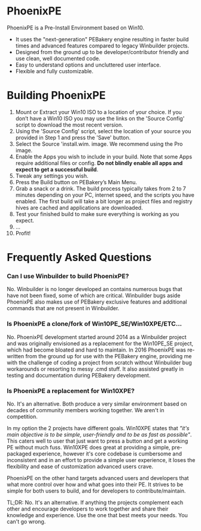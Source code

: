 # PhoenixPE

PhoenixPE is a Pre-Install Environment based on Win10.

* It uses the "next-generation" PEBakery engine resulting in faster build times and advanced features compared to legacy Winbuilder projects.
* Designed from the ground up to be developer/contributor friendly and use clean, well documented code.
* Easy to understand options and uncluttered user interface.
* Flexible and fully customizable.

# Building PhoenixPE

1. Mount or Extract your Win10 ISO to a location of your choice. If you don’t have a Win10 ISO you may use the links on the 'Source Config' script to download the most recent version.
1. Using the 'Source Config' script, select the location of your source you provided in Step 1 and press the 'Save' button.
1. Select the Source 'install.wim. image. We recommend using the Pro image.
1. Enable the Apps you wish to include in your build. Note that some Apps require additional files or config. **Do not blindly enable all apps and expect to get a successful build**.
1. Tweak any settings you wish.
1. Press the Build button on PEBakery’s Main Menu.
1. Grab a snack or a drink. The build process typically takes from 2 to 7 minutes depending on your PC, internet speed, and the scripts you have enabled. The first build will take a bit longer as project files and registry hives are cached and applications are downloaded.
1. Test your finished build to make sure everything is working as you expect.
1. …
1. Profit!

# Frequently Asked Questions

### Can I use Winbuilder to build PhoenixPE?

No. Winbuilder is no longer developed an contains numerous bugs that have not been fixed, some of which are critical. Winbuilder bugs aside PhoenixPE also makes use of PEBakery exclusive features and additional commands that are not present in Winbuilder.

### Is PhoenixPE a clone/fork of Win10PE_SE/Win10XPE/ETC...

No. PhoenixPE development started around 2014 as a Winbuilder project and was originally envisioned as a replacement for the Win10PE_SE project, which had become bloated and hard to maintain. In 2016 PhoenixPE was re-written from the ground up for use with the PEBakery engine, providing me with the challenge of coding a project from scratch without Winbuilder bug workarounds or resorting to messy .cmd stuff. It also assisted greatly in testing and documentation during PEBakery development.

### Is PhoenixPE a replacement for Win10XPE?

No. It's an alternative. Both produce a very similar environment based on decades of community members working together. We aren't in competition.

In my option the 2 projects have different goals. Win10XPE states that _"it's main objective is to be simple, user-friendly and to be as fast as possible"_. This caters well to user that just want to press a button and get a working PE without much fuss. Win10XPE does great at providing a simple, pre-packaged experience, however it's core codebase is cumbersome and inconsistent and in an effort to provide a simple user experience, it loses the flexibility and ease of customization advanced users crave. 

PhoenixPE on the other hand targets advanced users and developers that what more control over how and what goes into their PE. It strives to be simple for both users to build, and for developers to contribute/maintain. 

TL;DR: No. It's an alternative. If anything the projects complement each other and encourage developers to work together and share their knowledge and experience. Use the one that best meets your needs. You can't go wrong.